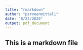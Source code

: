 ```yaml
---
title: "rmarkdown"
author: "parveenmittal1"
date: "8/22/2020"
output: pdf_document
---
```


## This is a markdown file
